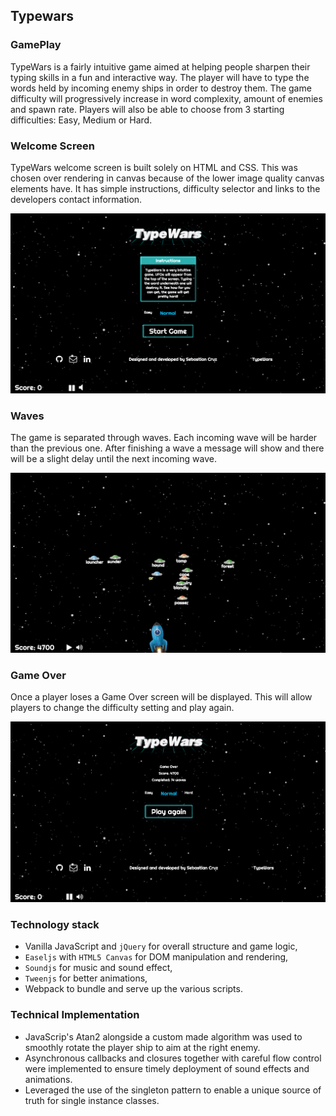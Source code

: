 ## Typewars

### GamePlay

TypeWars is a fairly intuitive game aimed at helping people sharpen their typing skills in a fun and interactive way. The player will have to type the words held by incoming enemy ships in order to destroy them. The game difficulty will progressively increase in word complexity, amount of enemies and spawn rate. Players will also be able to choose from 3 starting difficulties: Easy, Medium or Hard.

### Welcome Screen

TypeWars welcome screen is built solely on HTML and CSS. This was chosen over rendering in canvas because of the lower image quality canvas elements have. It has simple instructions, difficulty selector and links to the developers contact information.

![Welcome Screen](./assets/images/welcome_screen.png)

### Waves

The game is separated through waves. Each incoming wave will be harder than the previous one. After finishing a wave a message will show and there will be a slight delay until the next incoming wave.

![Waves](./assets/images/wave.png)

### Game Over

Once a player loses a Game Over screen will be displayed. This will allow players to change the difficulty setting and play again.

![Game Over](./assets/images/game_over.png)

### Technology stack

- Vanilla JavaScript and `jQuery` for overall structure and game logic,
- `Easeljs` with `HTML5 Canvas` for DOM manipulation and rendering,
- `Soundjs` for music and sound effect,
- `Tweenjs` for better animations,
- Webpack to bundle and serve up the various scripts.

### Technical Implementation

- JavaScrip's Atan2 alongside a custom made algorithm was used to smoothly rotate the player ship to aim at the right enemy.
- Asynchronous callbacks and closures together with careful flow control were implemented to ensure timely deployment of sound effects and animations.
- Leveraged the use of the singleton pattern to enable a unique source of truth for single instance classes.

